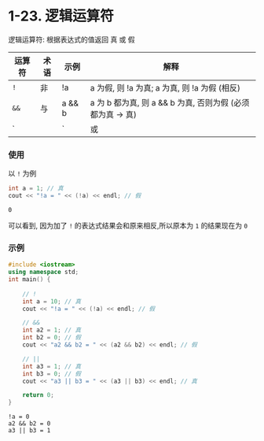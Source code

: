# 1-23. 逻辑运算符

逻辑运算符: 根据表达式的值返回 真 或 假

| 运算符 | 术语 | 示例 | 解释 |
| --- | --- | --- | --- |
| `!` | 非 | !a | a 为假, 则 !a 为真; a 为真, 则 !a 为假 (相反) |
| `&&` | 与 | a && b | a 为 b 都为真, 则 a && b 为真, 否则为假 (必须都为真 -> 真) |
| `||` | 或 | a || b | a 和 b 中只要有一个为真, a || b 就为真, 如果一个都不为真即为假 (至少一个为真 -> 真) |

### 使用

以 `!` 为例

```cpp
int a = 1; // 真
cout << "!a = " << (!a) << endl; // 假
```

```output
0
```

可以看到, 因为加了 `!` 的表达式结果会和原来相反,所以原本为 `1` 的结果现在为 `0`

### 示例

```cpp
#include <iostream>
using namespace std;
int main() {
    
    // !
    int a = 10; // 真
    cout << "!a = " << (!a) << endl; // 假

    // &&
    int a2 = 1; // 真
    int b2 = 0; // 假
    cout << "a2 && b2 = " << (a2 && b2) << endl; // 假

    // ||
    int a3 = 1; // 真
    int b3 = 0; // 假
    cout << "a3 || b3 = " << (a3 || b3) << endl; // 真

    return 0;
}
```

```output
!a = 0
a2 && b2 = 0
a3 || b3 = 1
```